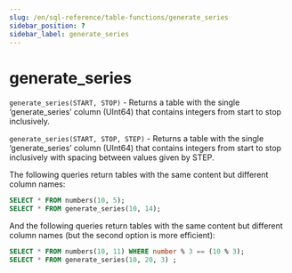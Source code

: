```yaml
---
slug: /en/sql-reference/table-functions/generate_series
sidebar_position: ?
sidebar_label: generate_series
---
```


# generate_series

`generate_series(START, STOP)` - Returns a table with the single ‘generate_series’ column (UInt64) that contains integers from start to stop inclusively.

`generate_series(START, STOP, STEP)` - Returns a table with the single ‘generate_series’ column (UInt64) that contains integers from start to stop inclusively with spacing between values given by STEP. 

The following queries return tables with the same content but different column names:

``` sql
SELECT * FROM numbers(10, 5);
SELECT * FROM generate_series(10, 14);
```

And the following queries return tables with the same content but different column names (but the second option is more efficient):

``` sql
SELECT * FROM numbers(10, 11) WHERE number % 3 == (10 % 3);
SELECT * FROM generate_series(10, 20, 3) ;
```